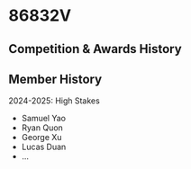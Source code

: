 # 86832V

## Competition & Awards History



## Member History

2024-2025: High Stakes

* Samuel Yao
* Ryan Quon
* George Xu
* Lucas Duan
* ...
